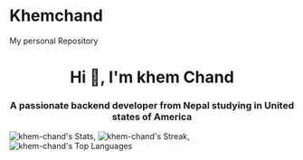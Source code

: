 # Khemchand
My personal Repository
<h1 align="center">Hi 👋, I'm khem Chand</h1>
<h3 align="center">A passionate backend developer from Nepal studying in United states of America</h3>

<p align="left">
</p>

![khem-chand's Stats](https://github-readme-stats.vercel.app/api?username=Khem-Chand&theme=vue-dark&show_icons=true&hide_border=true&count_private=true),
![khem-chand's Streak](https://github-readme-streak-stats.herokuapp.com/?user=khem-chand's&theme=vue-dark&hide_border=true),
![khem-chand's Top Languages](https://github-readme-stats.vercel.app/api/top-langs/?username=khem-chand's&theme=vue-dark&show_icons=true&hide_border=true&layout=compact)
